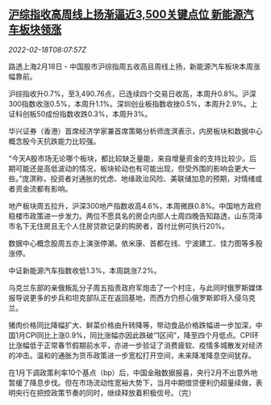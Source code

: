 <!--1645173062000-->
[沪综指收高周线上扬渐逼近3,500关键点位 新能源汽车板块领涨](https://cn.reuters.com/article/china-stock-market-close-0218-idCNKBS2KN0NK)
------

<div><i>2022-02-18T08:07:57Z</i></div><p>路透上海2月18日 - 中国股市沪综指周五收高且周线上扬，新能源汽车板块本周涨幅靠前。</p><p>沪综指收升0.7%，至3,490.76点，已连续四个交易日收高，本周升0.8%。沪深300指数收涨0.5%，本周升1.1%。深圳创业板指数收挫0.5%，本周升2.9%。上证科创板50成份指数收跌0.3%，本周升3%。</p><p>华兴证券（香港）首席经济学家兼首席策略分析师庞溟表示，内房板块和数据中心概念股今天抗跌能力比较强。</p><p>“今天A股市场无论哪个板块，都比较缺乏量能，来自增量资金的支持比较少。后期可能还是高低波动的情况，板块轮动也有可能出现，但受外围的影响会更大一些。”庞溟称，投资者对通胀的忧虑、地缘政治风险、美联储加息的预期，对情绪或者资金流都有影响。</p><p>地产板块周五拉升，沪深300地产指数收高4.6%，本周微跌0.8%。中国地方政府稳楼市政策进一步发力。两位不愿具名的房企内部人士周四晚告知路透，山东菏泽市名下无住房且无个人住房贷款记录的购房者，首付比例可执行20%。</p><p>数据中心概念股周五亦上演涨停潮。依米康、首都在线、宁波建工、佳力图等多股涨停。</p><p>中证新能源汽车指数收低1.3%，本周跳涨7.2%。</p><p>乌克兰东部的亲俄叛乱分子周五指责政府军炮击了一个村庄，与此同时俄罗斯媒体报导说更多的步兵和坦克部队正在返回基地，而西方仍担心俄罗斯即将入侵乌克兰。</p><p>猪肉价格同比降幅扩大、鲜菜价格由升转降等，带动食品价格跌幅进一步加深，中国1月CPI同比上涨0.9%，同比涨幅亦因此跌破“1区间”，降至四个月低点。CPI环比涨幅低于正常春节假期前水平，亦进一步验证了消费疲软、疫情多城散发对经济的冲击。温和的通胀为货币政策进一步宽松打开空间，未来降准降息空间犹存。</p><p>在1月下调政策利率10个基点（bp）后，中国金融数据报喜，央行2月不出意外地暂缓了降息步伐。但在市场流动性宽裕大势下，当月中期借贷便利仍超量续做，表明央行在把控政策节奏的同时，继续释放着积极信号。（完）</p>
